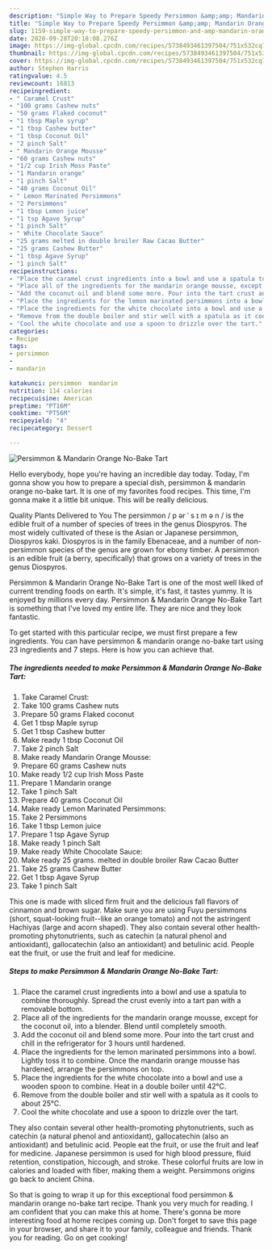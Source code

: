 ```yaml
---
description: "Simple Way to Prepare Speedy Persimmon &amp;amp; Mandarin Orange No-Bake Tart"
title: "Simple Way to Prepare Speedy Persimmon &amp;amp; Mandarin Orange No-Bake Tart"
slug: 1159-simple-way-to-prepare-speedy-persimmon-and-amp-mandarin-orange-no-bake-tart
date: 2020-09-28T20:18:08.276Z
image: https://img-global.cpcdn.com/recipes/5738493461397504/751x532cq70/persimmon-mandarin-orange-no-bake-tart-recipe-main-photo.jpg
thumbnail: https://img-global.cpcdn.com/recipes/5738493461397504/751x532cq70/persimmon-mandarin-orange-no-bake-tart-recipe-main-photo.jpg
cover: https://img-global.cpcdn.com/recipes/5738493461397504/751x532cq70/persimmon-mandarin-orange-no-bake-tart-recipe-main-photo.jpg
author: Stephen Harris
ratingvalue: 4.5
reviewcount: 16813
recipeingredient:
- " Caramel Crust"
- "100 grams Cashew nuts"
- "50 grams Flaked coconut"
- "1 tbsp Maple syrup"
- "1 tbsp Cashew butter"
- "1 tbsp Coconut Oil"
- "2 pinch Salt"
- " Mandarin Orange Mousse"
- "60 grams Cashew nuts"
- "1/2 cup Irish Moss Paste"
- "1 Mandarin orange"
- "1 pinch Salt"
- "40 grams Coconut Oil"
- " Lemon Marinated Persimmons"
- "2 Persimmons"
- "1 tbsp Lemon juice"
- "1 tsp Agave Syrup"
- "1 pinch Salt"
- " White Chocolate Sauce"
- "25 grams melted in double broiler Raw Cacao Butter"
- "25 grams Cashew Butter"
- "1 tbsp Agave Syrup"
- "1 pinch Salt"
recipeinstructions:
- "Place the caramel crust ingredients into a bowl and use a spatula to combine thoroughly. Spread the crust evenly into a tart pan with a removable bottom."
- "Place all of the ingredients for the mandarin orange mousse, except for the coconut oil, into a blender. Blend until completely smooth."
- "Add the coconut oil and blend some more. Pour into the tart crust and chill in the refrigerator for 3 hours until hardened."
- "Place the ingredients for the lemon marinated persimmons into a bowl. Lightly toss it to combine. Once the mandarin orange mousse has hardened, arrange the persimmons on top."
- "Place the ingredients for the white chocolate into a bowl and use a wooden spoon to combine. Heat in a double boiler until 42°C."
- "Remove from the double boiler and stir well with a spatula as it cools to about 25°C."
- "Cool the white chocolate and use a spoon to drizzle over the tart."
categories:
- Recipe
tags:
- persimmon
- 
- mandarin

katakunci: persimmon  mandarin 
nutrition: 114 calories
recipecuisine: American
preptime: "PT16M"
cooktime: "PT56M"
recipeyield: "4"
recipecategory: Dessert

---
```



![Persimmon &amp; Mandarin Orange No-Bake Tart](https://img-global.cpcdn.com/recipes/5738493461397504/751x532cq70/persimmon-mandarin-orange-no-bake-tart-recipe-main-photo.jpg)

Hello everybody, hope you're having an incredible day today. Today, I'm gonna show you how to prepare a special dish, persimmon &amp; mandarin orange no-bake tart. It is one of my favorites food recipes. This time, I'm gonna make it a little bit unique. This will be really delicious.

Quality Plants Delivered to You The persimmon / p ər ˈ s ɪ m ə n / is the edible fruit of a number of species of trees in the genus Diospyros. The most widely cultivated of these is the Asian or Japanese persimmon, Diospyros kaki. Diospyros is in the family Ebenaceae, and a number of non-persimmon species of the genus are grown for ebony timber. A persimmon is an edible fruit (a berry, specifically) that grows on a variety of trees in the genus Diospyros.

Persimmon &amp; Mandarin Orange No-Bake Tart is one of the most well liked of current trending foods on earth. It's simple, it's fast, it tastes yummy. It is enjoyed by millions every day. Persimmon &amp; Mandarin Orange No-Bake Tart is something that I've loved my entire life. They are nice and they look fantastic.


To get started with this particular recipe, we must first prepare a few ingredients. You can have persimmon &amp; mandarin orange no-bake tart using 23 ingredients and 7 steps. Here is how you can achieve that.

<!--inarticleads1-->

##### The ingredients needed to make Persimmon &amp; Mandarin Orange No-Bake Tart:

1. Take  Caramel Crust:
1. Take 100 grams Cashew nuts
1. Prepare 50 grams Flaked coconut
1. Get 1 tbsp Maple syrup
1. Get 1 tbsp Cashew butter
1. Make ready 1 tbsp Coconut Oil
1. Take 2 pinch Salt
1. Make ready  Mandarin Orange Mousse:
1. Prepare 60 grams Cashew nuts
1. Make ready 1/2 cup Irish Moss Paste
1. Prepare 1 Mandarin orange
1. Take 1 pinch Salt
1. Prepare 40 grams Coconut Oil
1. Make ready  Lemon Marinated Persimmons:
1. Take 2 Persimmons
1. Take 1 tbsp Lemon juice
1. Prepare 1 tsp Agave Syrup
1. Make ready 1 pinch Salt
1. Make ready  White Chocolate Sauce:
1. Make ready 25 grams. melted in double broiler Raw Cacao Butter
1. Take 25 grams Cashew Butter
1. Get 1 tbsp Agave Syrup
1. Take 1 pinch Salt


This one is made with sliced firm fruit and the delicious fall flavors of cinnamon and brown sugar. Make sure you are using Fuyu persimmons (short, squat-looking fruit--like an orange tomato) and not the astringent Hachiyas (large and acorn shaped). They also contain several other health-promoting phytonutrients, such as catechin (a natural phenol and antioxidant), gallocatechin (also an antioxidant) and betulinic acid. People eat the fruit, or use the fruit and leaf for medicine. 

<!--inarticleads2-->

##### Steps to make Persimmon &amp; Mandarin Orange No-Bake Tart:

1. Place the caramel crust ingredients into a bowl and use a spatula to combine thoroughly. Spread the crust evenly into a tart pan with a removable bottom.
1. Place all of the ingredients for the mandarin orange mousse, except for the coconut oil, into a blender. Blend until completely smooth.
1. Add the coconut oil and blend some more. Pour into the tart crust and chill in the refrigerator for 3 hours until hardened.
1. Place the ingredients for the lemon marinated persimmons into a bowl. Lightly toss it to combine. Once the mandarin orange mousse has hardened, arrange the persimmons on top.
1. Place the ingredients for the white chocolate into a bowl and use a wooden spoon to combine. Heat in a double boiler until 42°C.
1. Remove from the double boiler and stir well with a spatula as it cools to about 25°C.
1. Cool the white chocolate and use a spoon to drizzle over the tart.


They also contain several other health-promoting phytonutrients, such as catechin (a natural phenol and antioxidant), gallocatechin (also an antioxidant) and betulinic acid. People eat the fruit, or use the fruit and leaf for medicine. Japanese persimmon is used for high blood pressure, fluid retention, constipation, hiccough, and stroke. These colorful fruits are low in calories and loaded with fiber, making them a weight. Persimmons origins go back to ancient China. 

So that is going to wrap it up for this exceptional food persimmon &amp; mandarin orange no-bake tart recipe. Thank you very much for reading. I am confident that you can make this at home. There's gonna be more interesting food at home recipes coming up. Don't forget to save this page in your browser, and share it to your family, colleague and friends. Thank you for reading. Go on get cooking!

